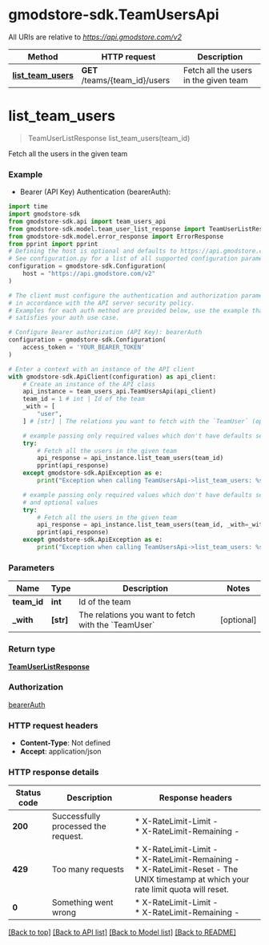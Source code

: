 # gmodstore-sdk.TeamUsersApi

All URIs are relative to *https://api.gmodstore.com/v2*

Method | HTTP request | Description
------------- | ------------- | -------------
[**list_team_users**](TeamUsersApi.md#list_team_users) | **GET** /teams/{team_id}/users | Fetch all the users in the given team


# **list_team_users**
> TeamUserListResponse list_team_users(team_id)

Fetch all the users in the given team

### Example

* Bearer (API Key) Authentication (bearerAuth):

```python
import time
import gmodstore-sdk
from gmodstore-sdk.api import team_users_api
from gmodstore-sdk.model.team_user_list_response import TeamUserListResponse
from gmodstore-sdk.model.error_response import ErrorResponse
from pprint import pprint
# Defining the host is optional and defaults to https://api.gmodstore.com/v2
# See configuration.py for a list of all supported configuration parameters.
configuration = gmodstore-sdk.Configuration(
    host = "https://api.gmodstore.com/v2"
)

# The client must configure the authentication and authorization parameters
# in accordance with the API server security policy.
# Examples for each auth method are provided below, use the example that
# satisfies your auth use case.

# Configure Bearer authorization (API Key): bearerAuth
configuration = gmodstore-sdk.Configuration(
    access_token = 'YOUR_BEARER_TOKEN'
)

# Enter a context with an instance of the API client
with gmodstore-sdk.ApiClient(configuration) as api_client:
    # Create an instance of the API class
    api_instance = team_users_api.TeamUsersApi(api_client)
    team_id = 1 # int | Id of the team
    _with = [
        "user",
    ] # [str] | The relations you want to fetch with the `TeamUser` (optional)

    # example passing only required values which don't have defaults set
    try:
        # Fetch all the users in the given team
        api_response = api_instance.list_team_users(team_id)
        pprint(api_response)
    except gmodstore-sdk.ApiException as e:
        print("Exception when calling TeamUsersApi->list_team_users: %s\n" % e)

    # example passing only required values which don't have defaults set
    # and optional values
    try:
        # Fetch all the users in the given team
        api_response = api_instance.list_team_users(team_id, _with=_with)
        pprint(api_response)
    except gmodstore-sdk.ApiException as e:
        print("Exception when calling TeamUsersApi->list_team_users: %s\n" % e)
```


### Parameters

Name | Type | Description  | Notes
------------- | ------------- | ------------- | -------------
 **team_id** | **int**| Id of the team |
 **_with** | **[str]**| The relations you want to fetch with the &#x60;TeamUser&#x60; | [optional]

### Return type

[**TeamUserListResponse**](TeamUserListResponse.md)

### Authorization

[bearerAuth](../README.md#bearerAuth)

### HTTP request headers

 - **Content-Type**: Not defined
 - **Accept**: application/json


### HTTP response details

| Status code | Description | Response headers |
|-------------|-------------|------------------|
**200** | Successfully processed the request. |  * X-RateLimit-Limit -  <br>  * X-RateLimit-Remaining -  <br>  |
**429** | Too many requests |  * X-RateLimit-Limit -  <br>  * X-RateLimit-Remaining -  <br>  * X-RateLimit-Reset - The UNIX timestamp at which your rate limit quota will reset. <br>  |
**0** | Something went wrong |  * X-RateLimit-Limit -  <br>  * X-RateLimit-Remaining -  <br>  |

[[Back to top]](#) [[Back to API list]](../README.md#documentation-for-api-endpoints) [[Back to Model list]](../README.md#documentation-for-models) [[Back to README]](../README.md)

